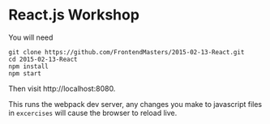 React.js Workshop
=================

You will need

```
git clone https://github.com/FrontendMasters/2015-02-13-React.git
cd 2015-02-13-React
npm install
npm start
```

Then visit http://localhost:8080.

This runs the webpack dev server, any changes you make to javascript
files in `excercises` will cause the browser to reload live.

